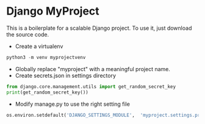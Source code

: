 # Django MyProject

This is a boilerplate for a scalable Django project. To use it, just download the source code.

* Create a virtualenv
```python
python3 -m venv myprojectvenv
```
* Globally replace "myproject" with a meaningful project name. 
* Create secrets.json in settings directory
```python
from django.core.management.utils import get_random_secret_key
print(get_random_secret_key())
```
* Modify manage.py to use the right setting file
```python
os.environ.setdefault('DJANGO_SETTINGS_MODULE',  'myproject.settings.production')
```
